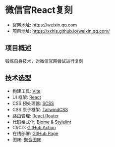 # 微信官React复刻

- 官网地址: https://weixin.qq.com
- 项目地址: https://xxhls.github.io/weixin.qq.com/

## 项目概述

锻炼自身技术，对微信官网尝试进行复刻

## 技术选型

- 构建工具: [Vite](https://cn.vitejs.dev/)
- UI 框架: [React](https://zh-hans.react.dev/learn)
- CSS 预处理器: [SCSS](https://sass-lang.com/documentation/syntax/)
- CSS 原子框架: [TailwindCSS](https://www.tailwindcss.cn/)
- 路由管理: [React Router](https://reactrouter.com/en/main)
- 代码格式化: [Biome](https://biomejs.dev/zh-cn/) & [Stylelint](https://www.stylelint.cn/)
- CI/CD: [GitHub Action](https://docs.github.com/zh/actions)
- 在线部署: [GitHub Page](https://pages.github.com/)
- 图床: [聚合图床](https://www.superbed.cn/)
